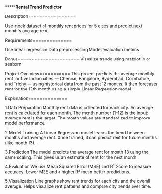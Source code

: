 *******************Rental Trend Predictor**************




Description=================




Use mock dataset of monthly rent prices for 5 cities and predict next month's average rent.

Requirements==============



Use linear regression
Data preprocessing
Model evaluation metrics

Bonus======================
Visualize trends using matplotlib or seaborn





Project Overview===========
This project predicts the average monthly rent for five Indian cities — Chennai, Bangalore, Hyderabad, Coimbatore, and Trichy — using historical data from the past 12 months. It then forecasts rent for the 13th month using a simple Linear Regression model.


Explanation==============


1.Data Preparation
	Monthly rent data is collected for each city.
  An average rent is calculated for each month.
  The month number (1–12) is the input; average rent is the target.
  The month values are standardized to improve model performance.


2.Model Training
  A Linear Regression model learns the trend between months and average rent.
  Once trained, it can predict rent for future months (like month 13).

3.Prediction
   The model predicts the average rent for month 13 using the same scaling.
   This gives us an estimate of rent for the next month.

4.Evaluation
   We use Mean Squared Error (MSE) and R² Score to measure accuracy.
   Lower MSE and a higher R² mean better predictions.

5.Visualization
  Line graphs show rent trends for each city and the overall average.
  Helps visualize rent patterns and compare city trends over time.






